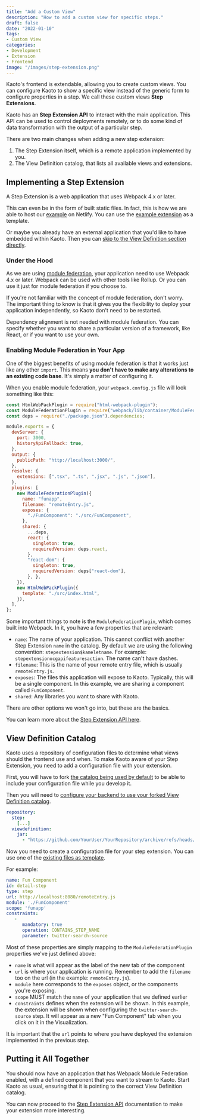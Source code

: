 ```yaml
---
title: "Add a Custom View"
description: "How to add a custom view for specific steps."
draft: false
date: "2022-01-10"
tags:
- Custom View
categories:
- Development
- Extension
- Frontend
image: "/images/step-extension.png"
---
```


Kaoto's frontend is extendable, allowing you to create custom views. You
can configure Kaoto to show a specific view instead of the generic form to configure properties in a step. 
We call these custom views **Step Extensions**.

Kaoto has an **Step Extension API** to interact with the main application. This API can
be used to control deployments remotely, or to do some kind of data transformation 
with the output of a particular step.

There are two main changes when adding a new step extension:

1. The Step Extension itself, which is a remote application implemented by you.
2. The View Definition catalog, that lists all available views and extensions.


## Implementing a Step Extension

A Step Extension is a web application that uses Webpack 4.x or later.

This can even be in the form of built static files. In fact, this is
how we are able to host our [example](https://step-extension.netlify.app/) on 
Netlify. You can use the [example extension](https://github.com/KaotoIO/step-extension-repository/tree/main/step-extension-template) as a template.

Or maybe you already have an external application that you'd like to have
embedded within Kaoto. Then you can [skip to the View Definition section directly](#view-definition-catalog).

### Under the Hood

As we are using [module federation](https://webpack.js.org/concepts/module-federation/), your
application need to use Webpack 4.x or later. Webpack can be used with other tools like Rollup. 
Or you can use it just for module federation if you choose to.

If you're not familiar with the concept of module federation, don't worry. 
The important thing to know is that it gives you the flexibility to
deploy your application independently, so Kaoto don't need to be
restarted. 

Dependency alignment is not needed with module federation. You can specify 
whether you want to share a particular version of a framework, like React, 
or if you want to use your own.

### Enabling Module Federation in Your App

One of the biggest benefits of using module federation is that it works just
like any other `import`. This means **you don't have to make any alterations
to an existing code base**. It's simply a matter of configuring it.

When you enable module federation, your `webpack.config.js` file will look 
something like this:

```js {linenos=inline,hl_lines=[82,83,85]}
const HtmlWebPackPlugin = require("html-webpack-plugin");
const ModuleFederationPlugin = require("webpack/lib/container/ModuleFederationPlugin");
const deps = require("./package.json").dependencies;

module.exports = {
  devServer: {
    port: 3000,
    historyApiFallback: true,
  },
  output: {
    publicPath: "http://localhost:3000/",
  },
  resolve: {
    extensions: [".tsx", ".ts", ".jsx", ".js", ".json"],
  },
  plugins: [
    new ModuleFederationPlugin({
      name: "funapp",
      filename: "remoteEntry.js",
      exposes: {
        "./FunComponent": "./src/FunComponent",
      },
      shared: {
        ...deps,
        react: {
          singleton: true,
          requiredVersion: deps.react,
        },
        "react-dom": {
          singleton: true,
          requiredVersion: deps["react-dom"],
        }, },
    }),
    new HtmlWebPackPlugin({
      template: "./src/index.html",
    }),
  ],
};
```

Some important things to note is the `ModuleFederationPlugin`, which comes 
built into Webpack. In it, you have a few properties that are relevant:

- `name`: The name of your application. This cannot conflict with another 
Step Extension `name` in the catalog. By default we are using the following 
convention: `stepextension$kameletname`. For example: `stepextensionocgapifeaturesaction`.
The name can't have dashes.
- `filename`: This is the name of your remote entry file, which is usually 
  `remoteEntry.js`.
- `exposes`: The files this application will expose to Kaoto. Typically, 
  this will be a single component. In this example, we are sharing a component 
  called `FunComponent`.
- `shared`: Any libraries you want to share with Kaoto.

There are other options we won't go into, but these are the basics.


You can learn more about the [Step Extension API here](/docs/step-extension-api).

## View Definition Catalog

Kaoto uses a repository of configuration files to determine what 
views should the frontend use and when. To make Kaoto aware of your Step Extension, 
you need to add a configuration file with your extension.
 
First, you will have to fork 
[the catalog being used by default](https://github.com/KaotoIO/kaoto-viewdefinition-catalog)
to be able to include your configuration file while you develop it.

Then you will need to
[configure your backend to use your forked View Definition catalog](https://github.com/KaotoIO/kaoto-backend/blob/main/api/src/main/resources/application.yaml#L8).


```yaml {linenos=inline,hl_lines=[6]}
repository:
  step:
    [...]
  viewdefinition:
    jar:
      - "https://github.com/YourUser/YourRepository/archive/refs/heads/main.zip"
```

Now you need to create a configuration file for your step extension. You can use 
one of the [existing files as template](https://github.com/KaotoIO/kaoto-viewdefinition-catalog).

For example:

```yaml {linenos=inline,hl_lines=[4,5,6],linenostart=1}
name: Fun Component
id: detail-step
type: step
url: http://localhost:8080/remoteEntry.js
module: './FunComponent'
scope: 'funapp'
constraints: 
   -
      mandatory: true
      operation: CONTAINS_STEP_NAME
      parameter: twitter-search-source      
```

Most of these properties are simply mapping to the `ModuleFederationPlugin` 
properties we've just defined above:

- `name` is what will appear as the label of the new tab of the component
- `url` is where your application is running. Remember to add the `filename` too on the url (in the example: `remoteEntry.js`).
- `module` here corresponds to the `exposes` object, or the components 
  you're exposing.
- `scope` MUST match the `name` of your application that we defined earlier
- `constraints` defines when the extension will be shown. In this
   example, the extension will be shown when configuring the
   `twitter-search-source` step. It will appear as a new "Fun Component"
   tab when you click on it in the Visualization.

It is important that the `url` points to where you have deployed the extension
implemented in the previous step.

## Putting it All Together

You should now have an application that has Webpack Module Federation 
enabled, with a defined component that you want to stream to Kaoto. 
Start Kaoto as usual, ensuring that it is pointing to the correct View 
Definition catalog.

You can now proceed to the [Step Extension API](/docs/step-extension-api)
documentation to make your extension more interesting.

